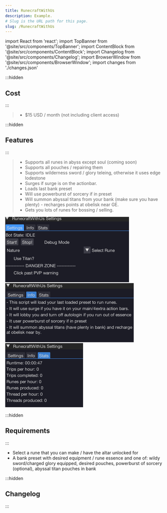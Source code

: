 ```yaml
---
title: RunecraftWithUs
description: Example.
# Slug is the URL path for this page.
slug: /RunecraftWithUs
---
```


import React from 'react';
import TopBanner from '@site/src/components/TopBanner';
import ContentBlock from '@site/src/components/ContentBlock';
import Changelog from '@site/src/components/Changelog';
import BrowserWindow from '@site/src/components/BrowserWindow';
import changes from './changes.json'

<TopBanner title="RunecraftWithUs" version="v1.0.6" author="BotWithUs" offical="OFFICAL SCRIPT" skill="Runecrafting">
</TopBanner>

:::hidden

## Cost

:::

<ContentBlock title="Cost">

> - $15 USD / month (not including client access)

</ContentBlock>

:::hidden

## Features

:::

<ContentBlock title="Features">

> - Supports all runes in abyss except soul (coming soon)
> - Supports all pouches / repairing them
> - Supports wilderness sword / glory teleing, otherwise it uses edge lodestone
> - Surges if surge is on the actionbar.
> - Loads last bank preset
> - Will use powerburst of sorcery if in preset
> - Will summon abyssal titans from your bank (make sure you have plenty) - recharges points at obelisk near GE.
> - Gets you lots of runes for bossing / selling.

![Example](01RuneCraftWithus.png)
![Example](02RuneCraftWithus.png)
![Example](03RuneCraftWithus.png)
</ContentBlock>

:::hidden

## Requirements

:::
<ContentBlock title="Requirements">

- Select a rune that you can make / have the altar unlocked for
- A bank preset with desired equipment / rune essence and one of: wildy sword/charged glory equipped, desired pouches, powerburst of sorcery (optional), abyssal titan pouches in bank

</ContentBlock>

:::hidden

## Changelog

:::

<Changelog changes={changes}>

</Changelog>
